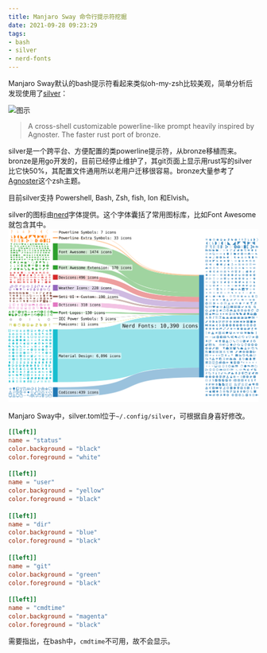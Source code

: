 ```yaml
---
title: Manjaro Sway 命令行提示符挖掘 
date: 2021-09-28 09:23:29
tags:
- bash
- silver
- nerd-fonts
---
```

Manjaro Sway默认的bash提示符看起来类似oh-my-zsh比较美观，简单分析后发现使用了[silver](https://github.com/reujab/silver)：

![图示](https://github.com/reujab/silver/raw/master/sleep.png)

> A cross-shell customizable powerline-like prompt heavily inspired by Agnoster. The faster rust port of bronze.

silver是一个跨平台、方便配置的类powerline提示符，从bronze移植而来。bronze是用go开发的，目前已经停止维护了，其git页面上显示用rust写的silver比它快50%，其配置文件通用所以老用户迁移很容易。bronze大量参考了[Agnoster](https://github.com/agnoster/agnoster-zsh-theme)这个zsh主题。

目前silver支持 Powershell, Bash, Zsh, fish, Ion 和Elvish。

silver的图标由[nerd](https://github.com/ryanoasis/nerd-fonts)字体提供。这个字体囊括了常用图标库，比如Font Awesome就包含其中。
![diagram](https://github.com/ryanoasis/nerd-fonts/raw/master/images/sankey-glyphs-combined-diagram.svg)

Manjaro Sway中，silver.toml位于`~/.config/silver`，可根据自身喜好修改。

```toml
[[left]]
name = "status"
color.background = "black"
color.foreground = "white"

[[left]]
name = "user"
color.background = "yellow"
color.foreground = "black"

[[left]]
name = "dir"
color.background = "blue"
color.foreground = "black"

[[left]]
name = "git"
color.background = "green"
color.foreground = "black"

[[left]]
name = "cmdtime"
color.background = "magenta"
color.foreground = "black"
```

需要指出，在bash中，`cmdtime`不可用，故不会显示。